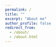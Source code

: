 ```yaml
---
permalink: /
title: ""
excerpt: "About me"
author_profile: false
redirect_from: 
  - /about/
  - /about.html
---
```



<html lang="en">
<head>
    <meta charset="UTF-8">
    <meta name="viewport" content="width=device-width, initial-scale=1.0">
    <title>Two Columns</title>
    <style>
        .columns {
            display: flex;
            justify-content: space-between;
        }

        .column1 {
            width: 30%; /* 조절 가능 */
            border: 1px solid #F2F2F2;
            padding: 10px;
            box-sizing: border-box;
        }

        .column2 {
            width: 70%; /* 조절 가능 */
            border: 1px solid #F2F2F2;
            padding: 10px;
            box-sizing: border-box;
        }

        .column3 {
            width: 40%; /* 조절 가능 */
            border: 1px solid #F2F2F2;
            padding: 10px;
            box-sizing: border-box;
        }

        .column4 {
            width: 60%; /* 조절 가능 */
            border: 1px solid #F2F2F2;
            padding: 10px;
            box-sizing: border-box;
        }


        h1 { text-align: center; }

        li{ list-style-position: inside; 
            text-indent: -20.5px;
        }
        
    </style>
</head>


<body bgcolor='#F2F2F2'>

<div class="columns">
    <div class="column1">
        <p>  <img src="https://github.com/int141312/int141312.github.io/blob/gh-pages/images/profile.png?raw=true">   </p> 
        <h1> Jisung Son </h1> 
    </div>

    <div class="column2">
        <p>I'm interested in Deep Learning, Representation Learning, Information Theory, Diffusion models. Nullam a pellentesque tortor. Aliquam imperdiet elementum rutrum. Nullam id eros ornare, lobortis orci nec, facilisis eros. Vestibulum consectetur malesuada nisl id iaculis. Integer sollicitudin volutpat diam, id molestie nunc egestas interdum. Phasellus suscipit sodales dolor eget faucibus. Maecenas nec vestibulum purus, et varius lorem. Vestibulum consectetur malesuada nisl id iaculis.
        </p>

    <div class="columns">
      <div class="column3">
        <h3> Interests </h3>
        <li> Deep Learning </li>
        <li> Representation Learning </li>
        <li> Diffusion models </li>
        <li> Information Theory </li>
      </div>

      <div class="column2">
        <h3> Education </h3>
        <li> Gwangju Institute of Science and Technology <br> (2023-2025) M.S in Artificial Intelligence  </li>
           
        <li> Ulsan National Institute of Science and Technology <br> (2014-2019) B.S in Physics, minor in Nuclear Science and Engineering </li> 
          
        <li> University of Art in London <br> (2017) </li>
        
      </div>

    </div>
        
    </div>
</div>


</body>
</html>



<html lang="en">
<head>
    <meta charset="UTF-8">
    <meta name="viewport" content="width=device-width, initial-scale=1.0">

</head>


<body bgcolor='#fffff'>
  <h1> Experience </h1>
  <h2> Teaching </h2>
    <li> General PhysicsⅠ, UNIST (spring 2018) </li>
    <li> General Physics Ⅱ, UNIST (fall 2018) </li>
    <li> Calculus Ⅱ, UNIST (fall 2018) </li>
 
  <h2> Military Service </h2>
    <li> ROKAF (2020-2022) </li>

  <h2> Additional Education </h2>
    <li> KIAS-APCTP Statistical Physics Winter School (POSTECH) (2020) - ML & Deep Learning </li>
    <li> Data Youth Campus (Yonsei University) (2022) - Big Data analysis & Deep Learning </li>

  <h2> YouTube Activity </h2>
    <li> Deep Learning Review </li>


</body>

</html>



<h2> Skills </h2>
* Python, C++, C#, HTML  
* Deep Learning Frame work: PyTorch
* 3D modeling: Unreal Engine, Unity, Sketchup







